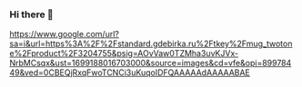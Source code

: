 ### Hi there 👋

https://www.google.com/url?sa=i&url=https%3A%2F%2Fstandard.gdebirka.ru%2Ftkey%2Fmug_twotone%2Fproduct%2F3204755&psig=AOvVaw0TZMha3uvKJVx-NrbMCsqx&ust=1699188016703000&source=images&cd=vfe&opi=89978449&ved=0CBEQjRxqFwoTCNCi3uKuqoIDFQAAAAAdAAAAABAE


<!--
**Aizada30/Aizada30** is a ✨ _special_ ✨ repository because its `README.md` (this file) appears on your GitHub profile.

Here are some ideas to get you started:

- 🔭 I’m currently working on ...
- 🌱 I’m currently learning ...
- 👯 I’m looking to collaborate on ...
- 🤔 I’m looking for help with ...
- 💬 Ask me about ...
- 📫 How to reach me: ...
- 😄 Pronouns: ...
- ⚡ Fun fact: ...
-->
